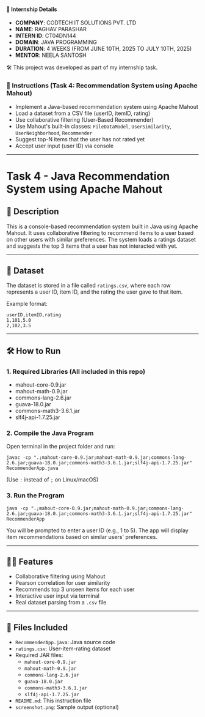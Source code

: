 #### 🏢 Internship Details

- **COMPANY**: CODTECH IT SOLUTIONS PVT. LTD  
- **NAME**: RAGHAV PARASHAR  
- **INTERN ID**: CT04DN144  
- **DOMAIN**: JAVA PROGRAMMING  
- **DURATION**: 4 WEEKS (FROM JUNE 10TH, 2025 TO JULY 10TH, 2025)  
- **MENTOR**: NEELA SANTOSH  

🛠️ This project was developed as part of my internship task.

### 📌 Instructions (Task 4: Recommendation System using Apache Mahout)

- Implement a Java-based recommendation system using Apache Mahout
- Load a dataset from a CSV file (userID, itemID, rating)
- Use collaborative filtering (User-Based Recommender)
- Use Mahout's built-in classes: `FileDataModel`, `UserSimilarity`, `UserNeighborhood`, `Recommender`
- Suggest top-N items that the user has not rated yet
- Accept user input (user ID) via console

---

# Task 4 - Java Recommendation System using Apache Mahout

## 🤖 Description

This is a console-based recommendation system built in Java using Apache Mahout. It uses collaborative filtering to recommend items to a user based on other users with similar preferences. The system loads a ratings dataset and suggests the top 3 items that a user has not interacted with yet.

---


## 📂 Dataset

The dataset is stored in a file called `ratings.csv`, where each row represents a user ID, item ID, and the rating the user gave to that item.

Example format:
```
userID,itemID,rating
1,101,5.0
2,102,3.5
```

---


## 🛠 How to Run

### 1. Required Libraries (All included in this repo)

- mahout-core-0.9.jar
- mahout-math-0.9.jar
- commons-lang-2.6.jar
- guava-18.0.jar
- commons-math3-3.6.1.jar
- slf4j-api-1.7.25.jar

### 2. Compile the Java Program

Open terminal in the project folder and run:

```
javac -cp ".;mahout-core-0.9.jar;mahout-math-0.9.jar;commons-lang-2.6.jar;guava-18.0.jar;commons-math3-3.6.1.jar;slf4j-api-1.7.25.jar" RecommenderApp.java
```

(Use `:` instead of `;` on Linux/macOS)

### 3. Run the Program

```
java -cp ".;mahout-core-0.9.jar;mahout-math-0.9.jar;commons-lang-2.6.jar;guava-18.0.jar;commons-math3-3.6.1.jar;slf4j-api-1.7.25.jar" RecommenderApp
```

You will be prompted to enter a user ID (e.g., 1 to 5). The app will display item recommendations based on similar users' preferences.

---


## 🧑‍💻 Features

- Collaborative filtering using Mahout
- Pearson correlation for user similarity
- Recommends top 3 unseen items for each user
- Interactive user input via terminal
- Real dataset parsing from a `.csv` file

---


## 📁 Files Included

- `RecommenderApp.java`: Java source code
- `ratings.csv`: User-item-rating dataset
- Required JAR files:
  - `mahout-core-0.9.jar`
  - `mahout-math-0.9.jar`
  - `commons-lang-2.6.jar`
  - `guava-18.0.jar`
  - `commons-math3-3.6.1.jar`
  - `slf4j-api-1.7.25.jar`
- `README.md`: This instruction file
- `screenshot.png`: Sample output (optional)

